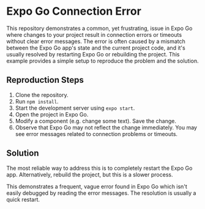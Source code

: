 # Expo Go Connection Error

This repository demonstrates a common, yet frustrating, issue in Expo Go where changes to your project result in connection errors or timeouts without clear error messages. The error is often caused by a mismatch between the Expo Go app's state and the current project code, and it's usually resolved by restarting Expo Go or rebuilding the project. This example provides a simple setup to reproduce the problem and the solution.

## Reproduction Steps

1. Clone the repository.
2. Run `npm install`.
3. Start the development server using `expo start`.
4. Open the project in Expo Go. 
5. Modify a component (e.g. change some text). Save the change. 
6. Observe that Expo Go may not reflect the change immediately. You may see error messages related to connection problems or timeouts. 

## Solution

The most reliable way to address this is to completely restart the Expo Go app.  Alternatively, rebuild the project, but this is a slower process.

This demonstrates a frequent, vague error found in Expo Go which isn't easily debugged by reading the error messages. The resolution is usually a quick restart.